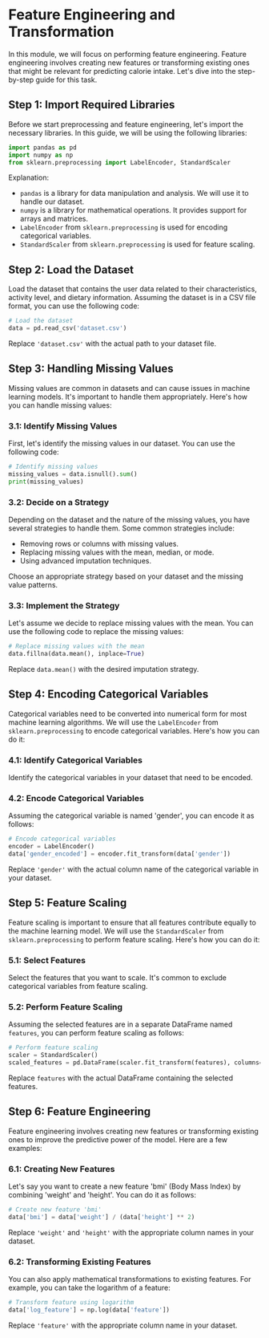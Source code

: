 # Feature Engineering and Transformation

In this module, we will focus on performing feature engineering. Feature engineering involves creating new features or transforming existing ones that might be relevant for predicting calorie intake. Let's dive into the step-by-step guide for this task.

## Step 1: Import Required Libraries

Before we start preprocessing and feature engineering, let's import the necessary libraries. In this guide, we will be using the following libraries:

```python
import pandas as pd
import numpy as np
from sklearn.preprocessing import LabelEncoder, StandardScaler
```

Explanation:
- `pandas` is a library for data manipulation and analysis. We will use it to handle our dataset.
- `numpy` is a library for mathematical operations. It provides support for arrays and matrices.
- `LabelEncoder` from `sklearn.preprocessing` is used for encoding categorical variables.
- `StandardScaler` from `sklearn.preprocessing` is used for feature scaling.

## Step 2: Load the Dataset

Load the dataset that contains the user data related to their characteristics, activity level, and dietary information. Assuming the dataset is in a CSV file format, you can use the following code:

```python
# Load the dataset
data = pd.read_csv('dataset.csv')
```

Replace `'dataset.csv'` with the actual path to your dataset file.

## Step 3: Handling Missing Values

Missing values are common in datasets and can cause issues in machine learning models. It's important to handle them appropriately. Here's how you can handle missing values:

### 3.1: Identify Missing Values

First, let's identify the missing values in our dataset. You can use the following code:

```python
# Identify missing values
missing_values = data.isnull().sum()
print(missing_values)
```

### 3.2: Decide on a Strategy

Depending on the dataset and the nature of the missing values, you have several strategies to handle them. Some common strategies include:
- Removing rows or columns with missing values.
- Replacing missing values with the mean, median, or mode.
- Using advanced imputation techniques.

Choose an appropriate strategy based on your dataset and the missing value patterns.

### 3.3: Implement the Strategy

Let's assume we decide to replace missing values with the mean. You can use the following code to replace the missing values:

```python
# Replace missing values with the mean
data.fillna(data.mean(), inplace=True)
```

Replace `data.mean()` with the desired imputation strategy.

## Step 4: Encoding Categorical Variables

Categorical variables need to be converted into numerical form for most machine learning algorithms. We will use the `LabelEncoder` from `sklearn.preprocessing` to encode categorical variables. Here's how you can do it:

### 4.1: Identify Categorical Variables

Identify the categorical variables in your dataset that need to be encoded.

### 4.2: Encode Categorical Variables

Assuming the categorical variable is named 'gender', you can encode it as follows:

```python
# Encode categorical variables
encoder = LabelEncoder()
data['gender_encoded'] = encoder.fit_transform(data['gender'])
```

Replace `'gender'` with the actual column name of the categorical variable in your dataset.

## Step 5: Feature Scaling

Feature scaling is important to ensure that all features contribute equally to the machine learning model. We will use the `StandardScaler` from `sklearn.preprocessing` to perform feature scaling. Here's how you can do it:

### 5.1: Select Features

Select the features that you want to scale. It's common to exclude categorical
variables from feature scaling.

### 5.2: Perform Feature Scaling

Assuming the selected features are in a separate DataFrame named `features`, you can perform feature scaling as follows:

```python
# Perform feature scaling
scaler = StandardScaler()
scaled_features = pd.DataFrame(scaler.fit_transform(features), columns=features.columns)
```

Replace `features` with the actual DataFrame containing the selected features.

## Step 6: Feature Engineering

Feature engineering involves creating new features or transforming existing ones to improve the predictive power of the model. Here are a few examples:

### 6.1: Creating New Features

Let's say you want to create a new feature 'bmi' (Body Mass Index) by combining 'weight' and 'height'. You can do it as follows:

```python
# Create new feature 'bmi'
data['bmi'] = data['weight'] / (data['height'] ** 2)
```

Replace `'weight'` and `'height'` with the appropriate column names in your dataset.

### 6.2: Transforming Existing Features

You can also apply mathematical transformations to existing features. For example, you can take the logarithm of a feature:

```python
# Transform feature using logarithm
data['log_feature'] = np.log(data['feature'])
```

Replace `'feature'` with the appropriate column name in your dataset.

